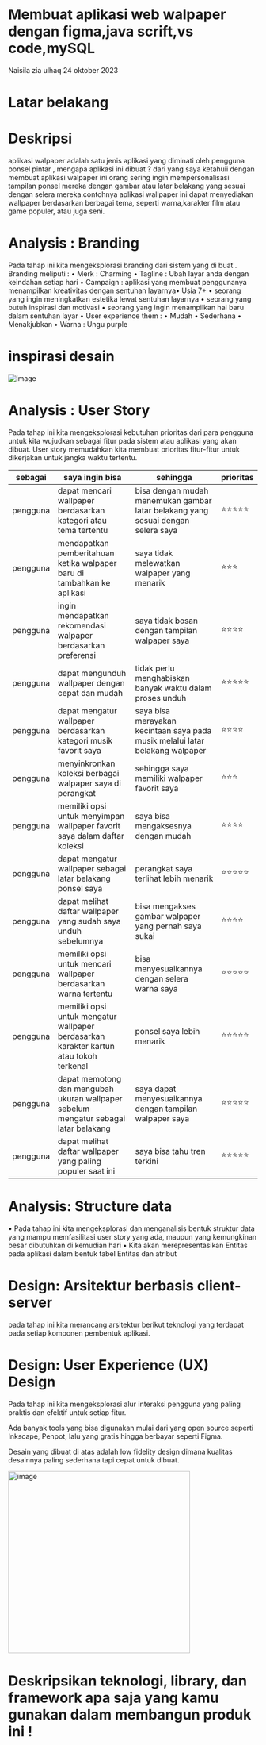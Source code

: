 # Membuat aplikasi web walpaper dengan figma,java scrift,vs code,mySQL
Naisila zia ulhaq 24 oktober 2023

# Latar belakang

# Deskripsi  
aplikasi walpaper adalah satu jenis aplikasi yang diminati oleh pengguna ponsel pintar , mengapa aplikasi ini dibuat ? dari yang saya ketahuii dengan membuat aplikasi walpaper ini  orang sering ingin  mempersonalisasi tampilan ponsel mereka dengan gambar atau latar belakang yang sesuai dengan selera mereka.contohnya aplikasi wallpaper ini dapat menyediakan wallpaper berdasarkan berbagai tema, seperti warna,karakter film atau game populer, atau juga seni.
# Analysis : Branding
Pada tahap ini kita mengeksplorasi branding dari sistem yang di buat . Branding meliputi :
• Merk : Charming
• Tagline : Ubah layar anda dengan keindahan setiap hari
• Campaign : aplikasi yang membuat penggunanya menampilkan kreativitas dengan sentuhan layarnya• Usia 7+
• seorang yang ingin meningkatkan estetika lewat sentuhan layarnya
• seorang yang butuh inspirasi dan motivasi 
• seorang yang ingin menampilkan hal baru dalam sentuhan layar
• User experience them :
• Mudah
• Sederhana 
• Menakjubkan
• Warna : Ungu purple
# inspirasi desain
![image](https://github.com/Naisilazia04/charmingweb/assets/144526940/1af6d539-efc8-47dc-aada-1d206abcdb84)

# Analysis : User Story

Pada tahap ini kita mengeksplorasi kebutuhan prioritas dari para pengguna untuk kita wujudkan sebagai fitur pada sistem atau aplikasi yang akan dibuat. User story memudahkan kita membuat prioritas fitur-fitur untuk dikerjakan untuk jangka waktu tertentu.

| sebagai | saya ingin bisa | sehingga | prioritas |
|-----|-----|-----|--------|
|pengguna|dapat mencari wallpaper berdasarkan kategori atau tema tertentu|bisa dengan mudah menemukan gambar latar belakang yang sesuai dengan selera saya|⭐⭐⭐⭐⭐|
|pengguna|mendapatkan pemberitahuan ketika walpaper baru di tambahkan ke aplikasi|saya tidak melewatkan walpaper yang menarik |⭐⭐⭐|
|pengguna|ingin mendapatkan rekomendasi walpaper berdasarkan preferensi|saya tidak bosan dengan  tampilan walpaper saya  |⭐⭐⭐⭐|
|pengguna|dapat mengunduh wallpaper dengan cepat dan mudah|tidak perlu menghabiskan banyak waktu dalam proses unduh|⭐⭐⭐⭐⭐|
|pengguna|dapat mengatur wallpaper berdasarkan kategori musik favorit saya|saya bisa merayakan kecintaan saya pada musik melalui latar belakang walpaper|⭐⭐⭐⭐|
|pengguna|menyinkronkan koleksi berbagai walpaper saya di perangkat|sehingga saya memiliki walpaper favorit saya|⭐⭐⭐|
|pengguna|memiliki opsi untuk menyimpan wallpaper favorit saya dalam daftar koleksi|saya bisa mengaksesnya dengan mudah|⭐⭐⭐⭐|
|pengguna|dapat mengatur wallpaper sebagai latar belakang ponsel saya|perangkat saya terlihat lebih menarik|⭐⭐⭐⭐⭐|
|pengguna|dapat melihat daftar wallpaper yang sudah saya unduh sebelumnya|bisa mengakses gambar walpaper yang pernah saya sukai|⭐⭐⭐⭐|
|pengguna|memiliki opsi untuk mencari wallpaper berdasarkan warna tertentu|bisa menyesuaikannya dengan selera warna saya|⭐⭐⭐⭐⭐|
|pengguna|memiliki opsi untuk mengatur wallpaper berdasarkan karakter kartun atau tokoh terkenal| ponsel saya lebih menarik|⭐⭐⭐⭐⭐|
|pengguna|dapat memotong dan mengubah ukuran wallpaper sebelum mengatur sebagai latar belakang |saya dapat menyesuaikannya dengan tampilan walpaper saya|⭐⭐⭐⭐⭐|
|pengguna|dapat melihat daftar wallpaper yang paling populer saat ini|saya bisa tahu tren terkini|⭐⭐⭐⭐⭐|

# Analysis: Structure data
• Pada tahap ini kita mengeksplorasi dan menganalisis bentuk struktur data yang mampu memfasilitasi user story yang ada, maupun yang kemungkinan besar dibutuhkan di kemudian hari
• Kita akan merepresentasikan Entitas pada aplikasi dalam bentuk tabel Entitas dan atribut

# Design: Arsitektur berbasis client-server
pada tahap ini kita merancang arsitektur berikut teknologi yang terdapat pada setiap komponen pembentuk aplikasi.

# Design: User Experience (UX) Design
Pada tahap ini kita mengeksplorasi alur interaksi pengguna yang paling praktis dan efektif untuk setiap fitur.

Ada banyak tools yang bisa digunakan mulai dari yang open source seperti Inkscape, Penpot, lalu yang gratis hingga berbayar seperti Figma.

Desain yang dibuat di atas adalah low fidelity design dimana kualitas desainnya paling sederhana tapi cepat untuk dibuat.

<img width="367" alt="image" src="https://github.com/Naisilazia04/charmingweb/assets/144526940/04161e18-96fe-45e9-bca9-1fe2c5cea004">

# Deskripsikan teknologi, library, dan framework apa saja yang kamu gunakan dalam membangun produk ini !










   
